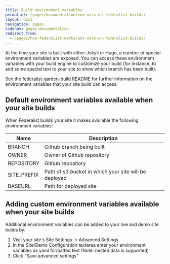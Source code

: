 ```yaml
---
title: Build environment variables
permalink: /pages/documentation/env-vars-on-federalist-builds/
layout: docs
navigation: pages
sidenav: pages-documentation
redirect_from:
  - /pages/how-federalist-works/env-vars-on-federalist-builds/
---
```


At the time your site is built with either Jekyll or Hugo, a number of special environment variables are exposed. You can access these environment variables with your build engine to customize your build (for instance, to add some special text to your site to show which branch has been built).

See the [federalist-garden-build README](https://github.com/18f/federalist-garden-build#variables-exposed-during-builds) for further information on the environment variables that your site build can access.

## Default environment variables available when your site builds

When Federalist builds your site it makes available the following environment variables:

Name|Description
---|---
BRANCH|Github branch being built
OWNER|Owner of Github repository
REPOSITORY|Github repository
SITE_PREFIX|Path of s3 bucket in which your site will be deployed
BASEURL|Path for deployed site

## Adding custom environment variables available when your site builds

Additional environment variables can be added to your live and demo site builds by:
1. Visit your site's Site Settings -> Advanced Settings
2. In the Site/Demo Configuration textarea enter your environment variables as yaml formatted text (Note: nested data is supported)
3. Click "Save advanced settings"

